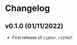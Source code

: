 # Changelog

<!--next-version-placeholder-->

## v0.1.0 (01/11/2022)

- First release of `cipher_rz2562`!